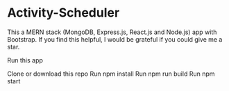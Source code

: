 # Activity-Scheduler
This a MERN stack (MongoDB, Express.js, React.js and Node.js) app with Bootstrap.
If you find this helpful, I would be grateful if you could give me a star.

Run this app

Clone or download this repo
Run npm install
Run npm run build
Run npm start
